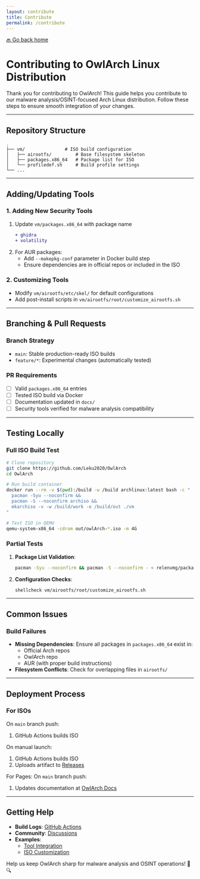 ```yaml
---
layout: contribute
title: Contribute
permalink: /contribute
---
```


[🔙 Go back home](/OwlArch/)

# Contributing to OwlArch Linux Distribution

Thank you for contributing to OwlArch! This guide helps you contribute to our malware analysis/OSINT-focused Arch Linux distribution. Follow these steps to ensure smooth integration of your changes.

---

## Repository Structure  
```  
.
├── vm/               # ISO build configuration
│   ├── airootfs/         # Base filesystem skeleton
│   ├── packages.x86_64   # Package list for ISO
│   └── profiledef.sh     # Build profile settings
└── ...
```

---

## Adding/Updating Tools  

### 1. **Adding New Security Tools**  
1. Update `vm/packages.x86_64` with package name  
   ```diff
   + ghidra
   + volatility
   ```
2. For AUR packages:  
   - Add `--makepkg-conf` parameter in Docker build step  
   - Ensure dependencies are in official repos or included in the ISO  

### 2. **Customizing Tools**  
- Modify `vm/airootfs/etc/skel/` for default configurations  
- Add post-install scripts in `vm/airootfs/root/customize_airootfs.sh`  

---

## Branching & Pull Requests  

### Branch Strategy  
- `main`: Stable production-ready ISO builds  
- `feature/*`: Experimental changes (automatically tested)  

### PR Requirements  
- [ ] Valid `packages.x86_64` entries  
- [ ] Tested ISO build via Docker  
- [ ] Documentation updated in `docs/`  
- [ ] Security tools verified for malware analysis compatibility  

---

## Testing Locally  

### Full ISO Build Test  
```bash  
# Clone repository  
git clone https://github.com/Leku2020/OwlArch
cd OwlArch

# Run build container  
docker run --rm -v $(pwd):/build -w /build archlinux:latest bash -c "  
  pacman -Syu --noconfirm &&  
  pacman -S --noconfirm archiso &&  
  mkarchiso -v -w /build/work -o /build/out ./vm  
"  

# Test ISO in QEMU  
qemu-system-x86_64 -cdrom out/owlArch-*.iso -m 4G  
```  

### Partial Tests  
1. **Package List Validation**:  
   ```bash  
   pacman -Syu --noconfirm && pacman -S --noconfirm - < relenvmg/packages.x86_64  
   ```  
2. **Configuration Checks**:  
   ```bash  
   shellcheck vm/airootfs/root/customize_airootfs.sh  
   ```  

---

## Common Issues  

### Build Failures  
- **Missing Dependencies**: Ensure all packages in `packages.x86_64` exist in:  
  - Official Arch repos 
  - OwlArch repo 
  - AUR (with proper build instructions)  
- **Filesystem Conflicts**: Check for overlapping files in `airootfs/`  

---

## Deployment Process  

### For ISOs

On `main` branch push:  
1. GitHub Actions builds ISO  

On manual launch:
1. GitHub Actions builds ISO  
2. Uploads artifact to [Releases](https://github.com/Leku2020/OwlArch/releases)  

For Pages:
On `main` branch push:  
1. Updates documentation at [OwlArch Docs](https://leku2020.github.io/OwlArch)  

---

## Getting Help  

- **Build Logs**: [GitHub Actions](https://github.com/Leku2020/OwlArch/actions)  
- **Community**: [Discussions](https://github.com/Leku2020/OwlArch/discussions)  
- **Examples**:  
  - [Tool Integration](https://github.com/Leku2020/OwlArch/blob/main/vm/packages.x86_64)  
  - [ISO Customization](https://github.com/Leku2020/OwlArch/tree/main/vm/airootfs)  

Help us keep OwlArch sharp for malware analysis and OSINT operations! 🦉🔍  